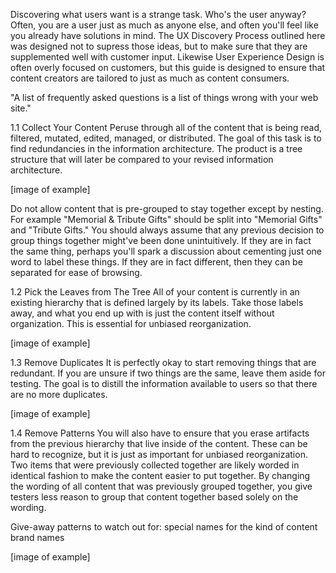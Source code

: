 Discovering what users want is a strange task. Who's the user anyway? Often, you are a user just as much as anyone else, and often you'll feel like you already have solutions in mind. The UX Discovery Process outlined here was designed not to supress those ideas, but to make sure that they are supplemented well with customer input. Likewise User Experience Design is often overly focused on customers, but this guide is designed to ensure that content creators are tailored to just as much as content consumers.

"A list of frequently asked questions is a list of things wrong with your web site."

1.1 Collect Your Content
Peruse through all of the content that is being read, filtered, mutated, edited, managed, or distributed. The goal of this task is to find redundancies in the information architecture. The product is a tree structure that will later be compared to your revised information architecture.

[image of example]

Do not allow content that is pre-grouped to stay together except by nesting. For example "Memorial & Tribute Gifts" should be split into "Memorial Gifts" and "Tribute Gifts." You should always assume that any previous decision to group things together might've been done unintuitively. If they are in fact the same thing, perhaps you'll spark a discussion about cementing just one word to label these things. If they are in fact different, then they can be separated for ease of browsing.


1.2 Pick the Leaves from The Tree
All of your content is currently in an existing hierarchy that is defined largely by its labels. Take those labels away, and what you end up with is just the content itself without organization. This is essential for unbiased reorganization.

[image of example]


1.3 Remove Duplicates
It is perfectly okay to start removing things that are redundant. If you are unsure if two things are the same, leave them aside for testing. The goal is to distill the information available to users so that there are no more duplicates.

[image of example]


1.4 Remove Patterns
You will also have to ensure that you erase artifacts from the previous hierarchy that live inside of the content. These can be hard to recognize, but it is just as important for unbiased reorganization. Two items that were previously collected together are likely worded in identical fashion to make the content easier to put together. By changing the wording of all content that was previously grouped together, you give testers less reason to group that content together based solely on the wording.

Give-away patterns to watch out for:
special names for the kind of content
brand names

[image of example]

